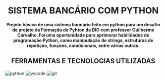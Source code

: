 <div>
<h1 align="center">SISTEMA BANCÁRIO COM PYTHON</h1>
<h4 align="center">Projeto básico de uma sistema bancário feito em python para um desafio de projeto da Formação de Pyhton da DIO com professor Guilherme Carvalho. Foi uma oportunidade para aprimorar habilidades de programação Python, como manipulação de strings, estruturas de repetição, funções, condicionais, entre várias outras.</h4>
</div>

<div>
<h2 align="center">FERRAMENTAS E TECNOLOGIAS UTILIZADAS</h2>
<img align="center" alt="python" src="https://img.shields.io/badge/Python-14354C?style=for-the-badge&logo=python&logoColor=white" />
<img align="center" alt="vscode" src="https://img.shields.io/badge/Visual%20Studio%20Code-0078d7.svg?style=for-the-badge&logo=visual-studio-code&logoColor=white" />
<img align="center" alt="git" src="https://img.shields.io/badge/git-%23F05033.svg?style=for-the-badge&logo=git&logoColor=white" />
</div>
